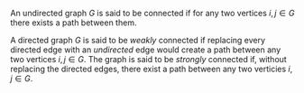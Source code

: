 An undirected graph $G$ is said to be connected if for any two vertices $i, j \in G$ there exists a path between them.

A directed graph $G$ is said to be *weakly* connected if replacing every directed edge with an *undirected* edge would create a path between any two vertices $i, j \in G$. The graph is said to be *strongly* connected if, without replacing the directed edges, there exist a path between any two verticies $i, j \in G$.
